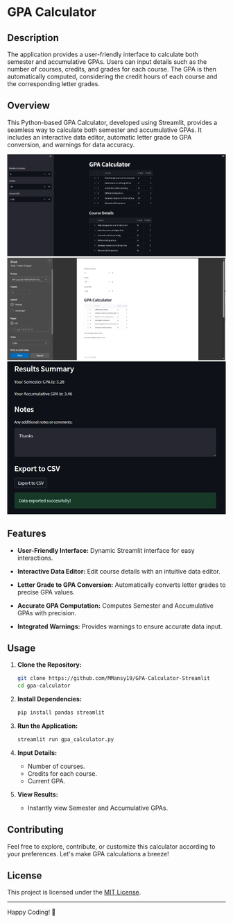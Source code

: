 # GPA Calculator

## Description
The application provides a user-friendly interface to calculate both semester and accumulative GPAs. Users can input details such as the number of courses, credits, and grades for each course. The GPA is then automatically computed, considering the credit hours of each course and the corresponding letter grades.

## Overview
This Python-based GPA Calculator, developed using Streamlit, provides a seamless way to calculate both semester and accumulative GPAs. It includes an interactive data editor, automatic letter grade to GPA conversion, and warnings for data accuracy.

![GPA Calculator](1.jpeg)
![GPA Calculator](2.jpg)
![GPA Calculator](3.jpeg)

## Features

- **User-Friendly Interface:** Dynamic Streamlit interface for easy interactions.
  
- **Interactive Data Editor:** Edit course details with an intuitive data editor.
  
- **Letter Grade to GPA Conversion:** Automatically converts letter grades to precise GPA values.

- **Accurate GPA Computation:** Computes Semester and Accumulative GPAs with precision.

- **Integrated Warnings:** Provides warnings to ensure accurate data input.

## Usage

1. **Clone the Repository:**
   ```bash
   git clone https://github.com/MMansy19/GPA-Calculator-Streamlit
   cd gpa-calculator

2. **Install Dependencies:**
   ```bash
   pip install pandas streamlit
   ```

3. **Run the Application:**
   ```bash
   streamlit run gpa_calculator.py
   ```

4. **Input Details:**
   - Number of courses.
   - Credits for each course.
   - Current GPA.

5. **View Results:**
   - Instantly view Semester and Accumulative GPAs.


## Contributing

Feel free to explore, contribute, or customize this calculator according to your preferences. Let's make GPA calculations a breeze!

## License

This project is licensed under the [MIT License](LICENSE).

---

Happy Coding! 🚀

